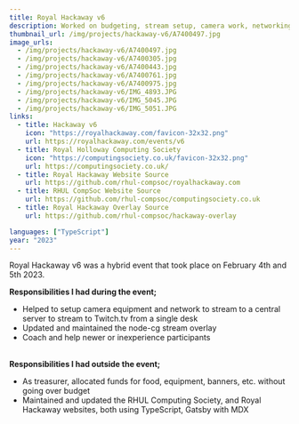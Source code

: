 ```yaml
---
title: Royal Hackaway v6
description: Worked on budgeting, stream setup, camera work, networking, websites, and additional software.
thumbnail_url: /img/projects/hackaway-v6/A7400497.jpg
image_urls:
  - /img/projects/hackaway-v6/A7400497.jpg
  - /img/projects/hackaway-v6/A7400305.jpg
  - /img/projects/hackaway-v6/A7400443.jpg
  - /img/projects/hackaway-v6/A7400761.jpg
  - /img/projects/hackaway-v6/A7400975.jpg
  - /img/projects/hackaway-v6/IMG_4893.JPG
  - /img/projects/hackaway-v6/IMG_5045.JPG
  - /img/projects/hackaway-v6/IMG_5051.JPG
links:
  - title: Hackaway v6
    icon: "https://royalhackaway.com/favicon-32x32.png"
    url: https://royalhackaway.com/events/v6
  - title: Royal Holloway Computing Society
    icon: "https://computingsociety.co.uk/favicon-32x32.png"
    url: https://computingsociety.co.uk/
  - title: Royal Hackaway Website Source
    url: https://github.com/rhul-compsoc/royalhackaway.com
  - title: RHUL CompSoc Website Source
    url: https://github.com/rhul-compsoc/computingsociety.co.uk
  - title: Royal Hackaway Overlay Source
    url: https://github.com/rhul-compsoc/hackaway-overlay

languages: ["TypeScript"]
year: "2023"
---
```


Royal Hackaway v6 was a hybrid event that took place on February 4th and 5th 2023.

**Responsibilities I had during the event;**

- Helped to setup camera equipment and network to stream to a central server to stream to Twitch.tv from a single desk
- Updated and maintained the node-cg stream overlay
- Coach and help newer or inexperience participants

\
**Responsibilities I had outside the event;**

- As treasurer, allocated funds for food, equipment, banners, etc. without going over budget
- Maintained and updated the RHUL Computing Society, and Royal Hackaway websites, both using TypeScript, Gatsby with MDX
